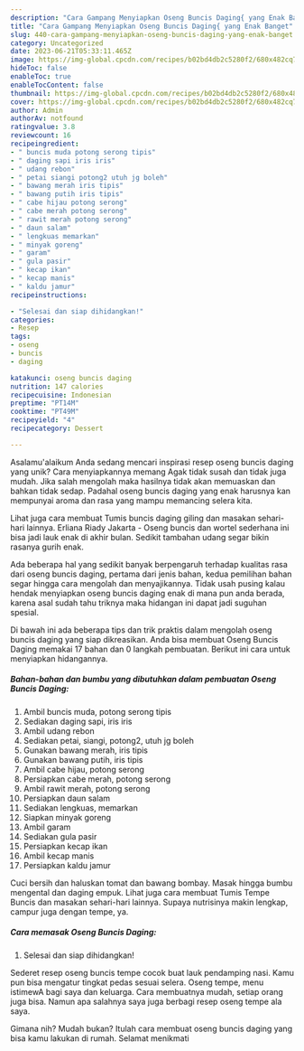 ```yaml
---
description: "Cara Gampang Menyiapkan Oseng Buncis Daging{ yang Enak Banget"
title: "Cara Gampang Menyiapkan Oseng Buncis Daging{ yang Enak Banget"
slug: 440-cara-gampang-menyiapkan-oseng-buncis-daging-yang-enak-banget
category: Uncategorized
date: 2023-06-21T05:33:11.465Z
image: https://img-global.cpcdn.com/recipes/b02bd4db2c5280f2/680x482cq70/oseng-buncis-daging-foto-resep-utama.jpg
hideToc: false
enableToc: true
enableTocContent: false
thumbnail: https://img-global.cpcdn.com/recipes/b02bd4db2c5280f2/680x482cq70/oseng-buncis-daging-foto-resep-utama.jpg
cover: https://img-global.cpcdn.com/recipes/b02bd4db2c5280f2/680x482cq70/oseng-buncis-daging-foto-resep-utama.jpg
author: Admin
authorAv: notfound
ratingvalue: 3.8
reviewcount: 16
recipeingredient:
- " buncis muda potong serong tipis"
- " daging sapi iris iris"
- " udang rebon"
- " petai siangi potong2 utuh jg boleh"
- " bawang merah iris tipis"
- " bawang putih iris tipis"
- " cabe hijau potong serong"
- " cabe merah potong serong"
- " rawit merah potong serong"
- " daun salam"
- " lengkuas memarkan"
- " minyak goreng"
- " garam"
- " gula pasir"
- " kecap ikan"
- " kecap manis"
- " kaldu jamur"
recipeinstructions:

- "Selesai dan siap dihidangkan!"
categories:
- Resep
tags:
- oseng
- buncis
- daging

katakunci: oseng buncis daging 
nutrition: 147 calories
recipecuisine: Indonesian
preptime: "PT14M"
cooktime: "PT49M"
recipeyield: "4"
recipecategory: Dessert

---
```



Asalamu'alaikum Anda sedang mencari inspirasi resep oseng buncis daging yang unik? Cara menyiapkannya memang Agak tidak susah dan tidak juga mudah. Jika salah mengolah maka hasilnya tidak akan memuaskan dan bahkan tidak sedap. Padahal oseng buncis daging yang enak harusnya kan mempunyai aroma dan rasa yang mampu memancing selera kita.


Lihat juga cara membuat Tumis buncis daging giling dan masakan sehari-hari lainnya. Erliana Riady Jakarta - Oseng buncis dan wortel sederhana ini bisa jadi lauk enak di akhir bulan. Sedikit tambahan udang segar bikin rasanya gurih enak.

Ada beberapa hal yang sedikit banyak berpengaruh terhadap kualitas rasa dari oseng buncis daging, pertama dari jenis bahan, kedua pemilihan bahan segar hingga cara mengolah dan menyajikannya. Tidak usah pusing kalau hendak menyiapkan oseng buncis daging enak di mana pun anda berada, karena asal sudah tahu triknya maka hidangan ini dapat jadi suguhan spesial.


Di bawah ini ada beberapa tips dan trik praktis dalam mengolah oseng buncis daging yang siap dikreasikan. Anda bisa membuat Oseng Buncis Daging memakai 17 bahan dan 0 langkah pembuatan. Berikut ini cara untuk menyiapkan hidangannya.

<!--inarticleads1-->

##### Bahan-bahan dan bumbu yang dibutuhkan dalam pembuatan Oseng Buncis Daging:

1. Ambil  buncis muda, potong serong tipis
1. Sediakan  daging sapi, iris iris
1. Ambil  udang rebon
1. Sediakan  petai, siangi, potong2, utuh jg boleh
1. Gunakan  bawang merah, iris tipis
1. Gunakan  bawang putih, iris tipis
1. Ambil  cabe hijau, potong serong
1. Persiapkan  cabe merah, potong serong
1. Ambil  rawit merah, potong serong
1. Persiapkan  daun salam
1. Sediakan  lengkuas, memarkan
1. Siapkan  minyak goreng
1. Ambil  garam
1. Sediakan  gula pasir
1. Persiapkan  kecap ikan
1. Ambil  kecap manis
1. Persiapkan  kaldu jamur


Cuci bersih dan haluskan tomat dan bawang bombay. Masak hingga bumbu mengental dan daging empuk. Lihat juga cara membuat Tumis Tempe Buncis dan masakan sehari-hari lainnya. Supaya nutrisinya makin lengkap, campur juga dengan tempe, ya. 

<!--inarticleads2-->

##### Cara memasak Oseng Buncis Daging:


1. Selesai dan siap dihidangkan!

Sederet resep oseng buncis tempe cocok buat lauk pendamping nasi. Kamu pun bisa mengatur tingkat pedas sesuai selera. Oseng tempe, menu istimewA bagi saya dan keluarga. Cara membuatnya mudah, setiap orang juga bisa. Namun apa salahnya saya juga berbagi resep oseng tempe ala saya. 

Gimana nih? Mudah bukan? Itulah cara membuat oseng buncis daging yang bisa kamu lakukan di rumah. Selamat menikmati
